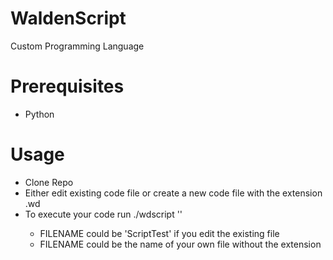 # WaldenScript
Custom Programming Language

# Prerequisites
- Python

# Usage
- Clone Repo
- Either edit existing code file or create a new code file with the extension .wd
- To execute your code run ./wdscript '<FILENAME>'
    - FILENAME could be 'ScriptTest' if you edit the existing file
    - FILENAME could be the name of your own file without the extension
